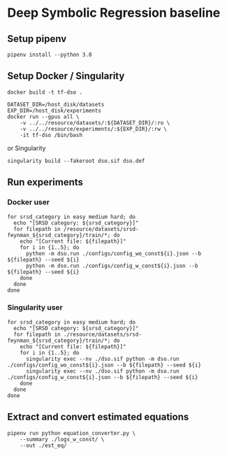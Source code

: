 # Deep Symbolic Regression baseline

## Setup pipenv
```shell
pipenv install --python 3.8
```

## Setup Docker / Singularity
```shell
docker build -t tf-dso .

DATASET_DIR=/host_disk/datasets
EXP_DIR=/host_disk/experiments
docker run --gpus all \
    -v ../../resource/datasets/:${DATASET_DIR}/:ro \
    -v ../../resource/experiments/:${EXP_DIR}/:rw \
    -it tf-dso /bin/bash
```

or Singularity
```shell
singularity build --fakeroot dso.sif dso.def
```

## Run experiments

### Docker user
```shell
for srsd_category in easy medium hard; do
  echo "[SRSD category: ${srsd_category}]"
  for filepath in /resource/datasets/srsd-feynman_${srsd_category}/train/*; do
    echo "[Current file: ${filepath}]"
    for i in {1..5}; do
	  python -m dso.run ./configs/config_wo_const${i}.json --b ${filepath} --seed ${i}
	  python -m dso.run ./configs/config_w_const${i}.json --b ${filepath} --seed ${i}
	done
  done
done
```

### Singularity user

```shell
for srsd_category in easy medium hard; do
  echo "[SRSD category: ${srsd_category}]"
  for filepath in ./resource/datasets/srsd-feynman_${srsd_category}/train/*; do
    echo "[Current file: ${filepath}]"
    for i in {1..5}; do
	  singularity exec --nv ./dso.sif python -m dso.run ./configs/config_wo_const${i}.json --b ${filepath} --seed ${i}
	  singularity exec --nv ./dso.sif python -m dso.run ./configs/config_w_const${i}.json --b ${filepath} --seed ${i}
	done
  done
done
```

## Extract and convert estimated equations

```shell
pipenv run python equation_converter.py \
    --summary ./logs_w_const/ \
    --out ./est_eq/
```
